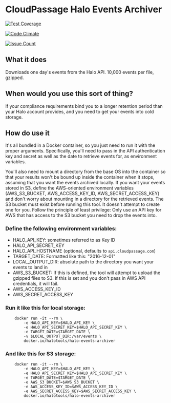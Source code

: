 # CloudPassage Halo Events Archiver


[![Test Coverage](https://codeclimate.com/github/cloudpassage/halo-events-archiver/badges/coverage.svg)](https://codeclimate.com/github/cloudpassage/halo-events-archiver/coverage)

[![Code Climate](https://codeclimate.com/github/cloudpassage/halo-events-archiver/badges/gpa.svg)](https://codeclimate.com/github/cloudpassage/halo-events-archiver)

[![Issue Count](https://codeclimate.com/github/cloudpassage/halo-events-archiver/badges/issue_count.svg)](https://codeclimate.com/github/cloudpassage/halo-events-archiver)

## What it does


Downloads one day's events from the Halo API.  10,000 events per file, gzipped.

## When would you use this sort of thing?


If your compliance requirements bind you to a longer retention period than your
Halo account provides, and you need to get your events into cold storage.

## How do use it

It's all bundled in a Docker container, so you just need to run it with the
proper arguments.  Specifically, you'll need to pass in the API authentication
key and secret as well as the date to retrieve events for, as environment
variables.

You'll also need to mount a directory from the base OS into the
container so that your results won't be bound up inside the container when it
stops, assuming that you want the events archived locally.  If you want your
events stored in S3, define the AWS-oriented environment variables
(AWS_S3_BUCKET, AWS_ACCESS_KEY_ID, AWS_SECRET_ACCESS_KEY) and don't worry about
mounting in a directory for the retrieved events.  The S3 bucket must exist
before running this tool.  It doesn't attempt to create one for you.  Follow the
principle of least privilege: Only use an API key for AWS that has access to the
S3 bucket you need to drop the events into.

### Define the following environment variables:

* HALO_API_KEY: sometimes referred to as Key ID
* HALO_API_SECRET_KEY
* HALO_API_HOSTNAME (optional, defaults to `api.cloudpassage.com`)
* TARGET_DATE: Formatted like this: "2016-12-01"
* LOCAL_OUTPUT_DIR: absolute path to the directory you want your events to land
in
* AWS_S3_BUCKET: If this is defined, the tool will attempt to upload the
gzipped files to S3.  If this is set and you don't pass in AWS API credentials,
it will fail.
* AWS_ACCESS_KEY_ID
* AWS_SECRET_ACCESS_KEY

### Run it like this for local storage:


        docker run -it --rm \
            -e HALO_API_KEY=$HALO_API_KEY \
            -e HALO_API_SECRET_KEY=$HALO_API_SECRET_KEY \
            -e TARGET_DATE=$TARGET_DATE \
            -v $LOCAL_OUTPUT_DIR:/var/events \
            docker.io/halotools/halo-events-archiver


### And like this for S3 storage:



        docker run -it --rm \
            -e HALO_API_KEY=$HALO_API_KEY \
            -e HALO_API_SECRET_KEY=$HALO_API_SECRET_KEY \
            -e TARGET_DATE=$TARGET_DATE \
            -e AWS_S3_BUCKET=$AWS_S3_BUCKET \
            -e AWS_ACCESS_KEY_ID=$AWS_ACCESS_KEY_ID \
            -e AWS_SECRET_ACCESS_KEY=$AWS_SECRET_ACCESS_KEY \
            docker.io/halotools/halo-events-archiver


<!---
#CPTAGS:community-supported automation archive
#TBICON:images/python_icon.png
-->
